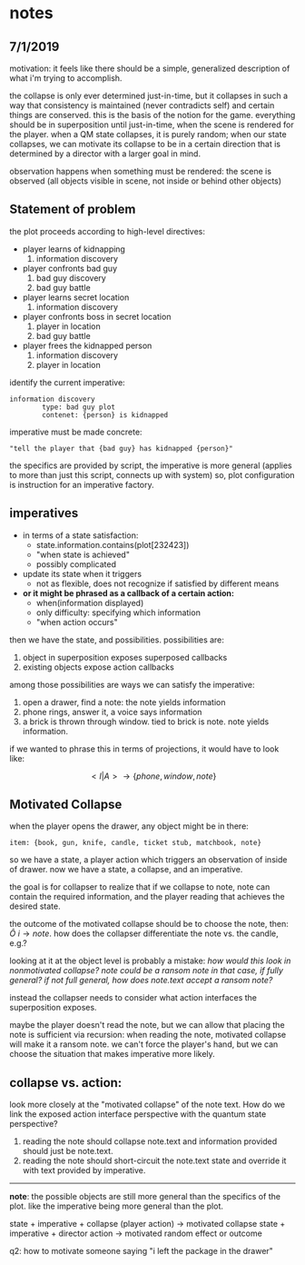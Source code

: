 # notes
## 7/1/2019

motivation: it feels like there should be a simple, generalized description of what i'm trying to accomplish.

the collapse is only ever determined just-in-time, but it collapses in such a way that consistency is maintained (never contradicts self) and certain things are conserved.
this is the basis of the notion for the game. everything should be in superposition until just-in-time, when the scene is rendered for the player. 
when a QM state collapses, it is purely random; 
when our state collapses, we can motivate its collapse to be in a certain direction that is determined by a director with a larger goal in mind.

observation happens when something must be rendered: the scene is observed (all objects
visible in scene, not inside or behind other objects)

## Statement of problem

the plot proceeds according to high-level directives:

* player learns of kidnapping
    1. information discovery
* player confronts bad guy 
    1. bad guy discovery
    2. bad guy battle
* player learns secret location
    1. information discovery
* player confronts boss in secret location
    1. player in location
    2. bad guy battle
* player frees the kidnapped person
    1. information discovery
    2. player in location


identify the current imperative:

``` 
information discovery
        type: bad guy plot 
        contenet: {person} is kidnapped
```

imperative must be made concrete:

    "tell the player that {bad guy} has kidnapped {person}"

the specifics are provided by script, the imperative is 
more general (applies to more than just this script, connects up with system)
so, plot configuration is instruction for an imperative factory.

## imperatives

* in terms of a state satisfaction:
  * state.information.contains(plot[232423])
  * "when state is achieved"
  * possibly complicated
* update its state when it triggers 
  * not as flexible, does not recognize if satisfied by different means
* **or it might be phrased as a callback of a certain action:**
  * when(information displayed)
  * only difficulty: specifying which information
  * "when action occurs"

then we have the state, and possibilities.
possibilities are:
1. object in superposition exposes superposed callbacks
2. existing objects expose action callbacks
   
among those possibilities are ways we can satisfy the imperative:
1. open a drawer, find a note: the note yields information
2. phone rings, answer it, a voice says information
3. a brick is thrown through window. tied to brick is note. note yields information.

if we wanted to phrase this in terms of projections, it would have to look like:

$$<I | A> \rightarrow \{ phone, window, note \}$$

## Motivated Collapse
when the player opens the drawer, any object might be in there:

```
item: {book, gun, knife, candle, ticket stub, matchbook, note}
```

so we have a state, a player action which triggers an observation of inside of drawer. 
now we have a state, a collapse, and an imperative.

the goal is for collapser to realize that if we collapse to note, note can contain the required information, and the player reading that achieves the desired state. 

the outcome of the motivated collapse should be to choose the note, then: $\widehat{O}\ i \rightarrow note$.
how does the collapser differentiate the note vs. the candle, e.g.?

looking at it at the object level is probably a mistake: 
*how would this look in nonmotivated collapse?
note could be a ransom note in that case, if fully general?
if not full general, how does note.text accept a ransom note?*

instead the collapser needs to consider what action interfaces the superposition exposes. 

maybe the player doesn't read the note, but we can allow that placing the note is sufficient via recursion:
when reading the note, motivated collapse will make it a ransom note.
we can't force the player's hand, but we can choose the situation that makes imperative more likely.

## collapse vs. action:

look more closely at the "motivated collapse" of the note text.
How do we link the exposed action interface perspective with the quantum state perspective?

1. reading the note should collapse note.text and information provided should just be note.text.
2. reading the note should short-circuit the note.text state and override it with text provided by imperative.



---

**note**: the possible objects are still more general than the specifics of the plot.
like the imperative being more general than the plot.

state + imperative + collapse (player action) -> motivated collapse
state + imperative + director action -> motivated random effect or outcome




q2: how to motivate someone saying "i left the package in the drawer"